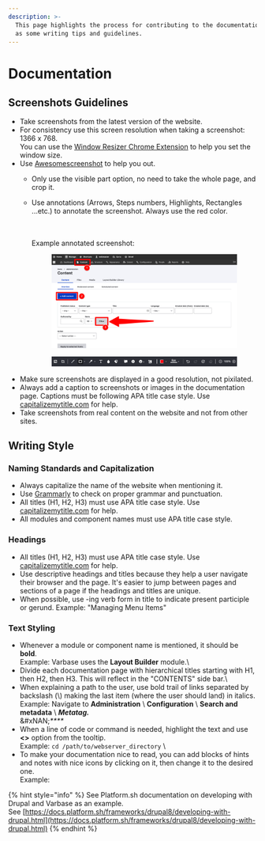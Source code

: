 ```yaml
---
description: >-
  This page highlights the process for contributing to the documentation as well
  as some writing tips and guidelines.
---
```


# Documentation

## Screenshots Guidelines

* Take screenshots from the latest version of the website.
* For consistency use this screen resolution when taking a screenshot: 1366 x 768.\
  You can use the [Window Resizer Chrome Extension](https://chrome.google.com/webstore/detail/window-resizer/hgjfanlllikpfpaadggdbchdpcbiaeei/related?hl=en) to help you set the window size.
* Use [Awesomescreenshot](https://www.awesomescreenshot.com) to help you out.
  * Only use the visible part option, no need to take the whole page, and crop it.
  *   Use annotations (Arrows, Steps numbers, Highlights, Rectangles ...etc.) to annotate the screenshot. Always use the red color.

      \
      \
      Example annotated screenshot:

      <figure><img src="../.gitbook/assets/Sample Screenshot" alt=""><figcaption></figcaption></figure>

      <figure><img src="../.gitbook/assets/annotations (1) (1).png" alt=""><figcaption></figcaption></figure>
* Make sure screenshots are displayed in a good resolution, not pixilated.
* Always add a caption to screenshots or images in the documentation page. Captions must be following APA title case style. Use [capitalizemytitle.com](https://capitalizemytitle.com) for help.
* Take screenshots from real content on the website and not from other sites.

## Writing Style

### Naming Standards and Capitalization

* Always capitalize the name of the website when mentioning it.
* Use [Grammarly](https://www.grammarly.com) to check on proper grammar and punctuation.
* All titles (H1, H2, H3) must use APA title case style. Use [capitalizemytitle.com](https://capitalizemytitle.com) for help.
* All modules and component names must use APA title case style.

### Headings

* All titles (H1, H2, H3) must use APA title case style. Use [capitalizemytitle.com](https://capitalizemytitle.com) for help.
* Use descriptive headings and titles because they help a user navigate their browser and the page. It's easier to jump between pages and sections of a page if the headings and titles are unique.
* When possible, use -ing verb form in title to indicate present participle or gerund. Example: "Managing Menu Items"

### Text Styling

* Whenever a module or component name is mentioned, it should be **bold**.\
  Example: Varbase uses the **Layout Builder** module.\\
* Divide each documentation page with hierarchical titles starting with H1, then H2, then H3. This will reflect in the "CONTENTS" side bar.\\
* When explaining a path to the user, use bold trail of links separated by backslash (\\) making the last item (where the user should land) in italics.\
  Example: Navigate to **Administration** \ **Configuration** \ **Search and metadata** \ _**Metatag.**_\
  &#xNAN;_\*\*\*\*_
* When a line of code or command is needed, highlight the text and use **<>** option from the tooltip.\
  Example: `cd /path/to/webserver_directory` \\
* To make your documentation nice to read, you can add blocks of hints and notes with nice icons by clicking on it, then change it to the desired one.\
  Example:

{% hint style="info" %}
See Platform.sh documentation on developing with Drupal and Varbase as an example.\
See [https://docs.platform.sh/frameworks/drupal8/developing-with-drupal.html](https://docs.platform.sh/frameworks/drupal8/developing-with-drupal.html)
{% endhint %}
